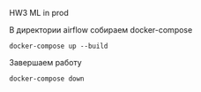 HW3 ML in prod


В директории airflow собираем docker-compose
~~~
docker-compose up --build
~~~

Завершаем работу
~~~
docker-compose down
~~~
